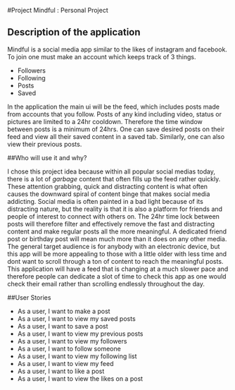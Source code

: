 #Project Mindful : Personal Project

## Description of the application

Mindful is a social media app similar to the likes of instagram and facebook. To join one must make an account which 
keeps track of 3 things.

- Followers
- Following
- Posts
- Saved

In the application the main ui will be the feed, which includes posts made from accounts that you follow. Posts of any 
kind including video, status or pictures are limited to a 24hr cooldown. Therefore the time window between posts 
is a minimum of 24hrs. One can save desired posts on their feed and view all their saved content in a saved tab. 
Similarly, one can also view their previous posts.

##Who will use it and why?

I chose this project idea because within all popular social medias today, there is a lot of *garbage* content that 
often fills up the feed rather quickly. These attention grabbing, quick and distracting content is what often causes the
downward spiral of content binge that makes social media addicting. Social media is often painted in a bad light because
of its distracting nature, but the reality is that it is also a platform for friends and people of interest to connect 
with others on. The 24hr time lock between posts will therefore filter and effectively remove the fast and distracting 
content and make regular posts all the more meaningful. A dedicated friend post or birthday post will mean much more 
than it does on any other media. The general target audience is for anybody with an electronic device, but this app will
be more appealing to those with a little older with less time and dont want to scroll through a ton of content to reach 
the meaningful posts. This application will have a feed that is changing at a much slower pace and therefore people can dedicate a slot
of time to check this app as one would check their email rather than scrolling endlessly throughout the day.

##User Stories

- As a user, I want to make a post
- As a user, I want to view my saved posts
- As a user, I want to save a post
- As a user, I want to view my previous posts
- As a user, I want to view my followers
- As a user, I want to follow someone
- As a user, I want to view my following list
- As a user, I want to view my feed
- As a user, I want to like a post
- As a user, I want to view the likes on a post
